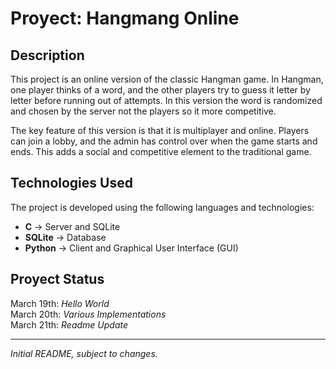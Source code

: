 # Proyect: Hangmang Online

## Description
This project is an online version of the classic Hangman game. In Hangman, one player thinks of a word, and the other players try to guess it letter by letter before running out of attempts. In this version the word is randomized and chosen by the server not the players so it more competitive.

The key feature of this version is that it is multiplayer and online. Players can join a lobby, and the admin has control over when the game starts and ends. This adds a social and competitive element to the traditional game.  
 

## Technologies Used
The project is developed using the following languages and technologies:    
- **C** → Server and SQLite
- **SQLite** → Database    
- **Python** → Client and Graphical User Interface (GUI)

## Proyect Status
March 19th: _Hello World_  
March 20th: _Various Implementations_  
March 21th: _Readme Update_

---
_Initial README, subject to changes._ 
